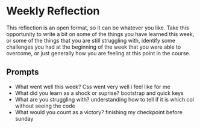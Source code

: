 # Weekly Reflection
This reflection is an open format, so it can be whatever you like. Take this opportunity to write a bit on some of the things you have learned this week, or some of the things that you are still struggling with, identify some challenges you had at the beginning of the week that you were able to overcome, or just generally how you are feeling at this point in the course.

## Prompts
- What went well this week? Css went very well i feel like for me 
- What did you learn as a shock or suprise? bootstrap and quick keys 
- What are you struggling with? understanding how to tell if it is which col without seeing the code 
- What would you count as a victory? finishing my checkpoint before sunday